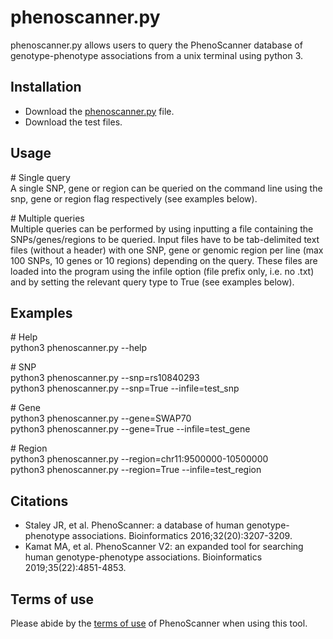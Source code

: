 # phenoscanner.py
phenoscanner.py allows users to query the PhenoScanner database of genotype-phenotype associations from a unix terminal using python 3.

## Installation
* Download the [phenoscanner.py](https://raw.githubusercontent.com/phenoscanner/phenoscannerpy/master/phenoscanner.py) file.  
* Download the test files.

## Usage
\# Single query  
A single SNP, gene or region can be queried on the command line using the snp, gene or region flag respectively (see examples below).

\# Multiple queries  
Multiple queries can be performed by using inputting a file containing the SNPs/genes/regions to be queried. Input files have to be tab-delimited text files (without a header) with one SNP, gene or genomic region per line (max 100 SNPs, 10 genes or 10 regions) depending on the query. These files are loaded into the program using the infile option (file prefix only, i.e. no .txt) and by setting the relevant query type to True (see examples below). 

## Examples
\# Help  
python3 phenoscanner.py --help  

\# SNP  
python3 phenoscanner.py --snp=rs10840293  
python3 phenoscanner.py --snp=True --infile=test_snp  

\# Gene  
python3 phenoscanner.py --gene=SWAP70  
python3 phenoscanner.py --gene=True --infile=test_gene  

\# Region  
python3 phenoscanner.py --region=chr11:9500000-10500000  
python3 phenoscanner.py --region=True --infile=test_region 

## Citations
* Staley JR, et al. PhenoScanner: a database of human genotype-phenotype associations. Bioinformatics 2016;32(20):3207-3209.
* Kamat MA, et al. PhenoScanner V2: an expanded tool for searching human genotype-phenotype associations. Bioinformatics 2019;35(22):4851-4853.

## Terms of use
Please abide by the [terms of use](http://www.phenoscanner.medschl.cam.ac.uk/about/#terms) of PhenoScanner when using this tool.


